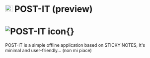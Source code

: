 # <img src="https://github.com/JoSimon05/POST-IT/blob/Preview/icons/note_icon.ico" width="23"/> POST-IT (preview)

# ![POST-IT icon](){}
POST-IT is a simple offline application based on STICKY NOTES, It's minimal and user-friendly... (non mi piace)
